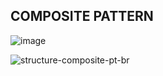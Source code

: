 ## COMPOSITE PATTERN

![image](https://github.com/LeticiaSan/BERTOTI/assets/62018632/284fbaa4-88d7-4f66-8bca-2975d95640df)

![structure-composite-pt-br](https://github.com/LeticiaSan/BERTOTI/assets/62018632/abcc58cd-c023-4d55-add0-d954476c4a81)
